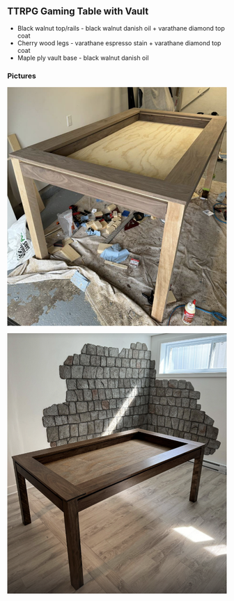 ## TTRPG Gaming Table with Vault

* Black walnut top/rails - black walnut danish oil + varathane diamond top coat
* Cherry wood legs - varathane espresso stain + varathane diamond top coat
* Maple ply vault base - black walnut danish oil

### Pictures

![In Progress 1](inprogress.png)

![Finished Table!](finished.png)